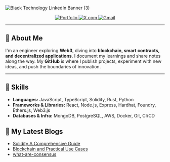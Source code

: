 
![Black Technology LinkedIn Banner (3)](https://github.com/user-attachments/assets/fb97b053-15e1-401c-9405-f3b01a3d7b75)

<div align="center">  
  <a href="https://saiphanindra.com">
    <img src="https://img.shields.io/badge/Portfolio-2962FF?style=for-the-badge&logo=globe&logoColor=FFFFFF" alt="Portfolio">
  </a>  
  <a href="https://x.com/phani_hash">
    <img src="https://img.shields.io/badge/X.com-111111?style=for-the-badge&logo=x&logoColor=FFFFFF" alt="X.com">
  </a>  
<a href="mailto:sai.phanindra.godavarthi@gmail.com">
  <img src="https://img.shields.io/badge/Gmail-EA4335?style=for-the-badge&logo=Gmail&logoColor=FFFFFF" alt="Gmail">
</a>
</div>  

---

## 👋 About Me  
I'm an engineer exploring **Web3**, diving into **blockchain, smart contracts, and decentralized applications**. I document my learnings and share notes along the way. My **GitHub** is where I publish projects, experiment with new ideas, and push the boundaries of innovation.  

---

## 🔧 Skills

- **Languages:** JavaScript, TypeScript, Solidity, Rust, Python  
- **Frameworks & Libraries:** React, Node.js, Express, Hardhat, Foundry, Ethers.js, Web3.js  
- **Databases & Infra:** MongoDB, PostgreSQL, AWS, Docker, Git, CI/CD


<!-- 
---

## 📌 Projects  
- **Ethereum Voting dApp** – A decentralized voting system built with Solidity & React  
- **NFT Minting Platform** – Smart contract + Web3 frontend to create and trade NFTs  
- **Gas Fee Optimizer** – A tool to estimate and optimize Ethereum transaction costs  
- **DeFi Yield Tracker** – A dashboard to track and compare DeFi protocol yields  
- **Blockchain Tools:** MetaMask, WalletConnect, The Graph, Chainlink, IPFS, Alchemy, Infura  
---

## 🚀 What I'm Learning  
- Blockchain fundamentals & decentralization  
- Writing and deploying smart contracts with Solidity  
- Using Hardhat, Foundry, and ethers.js for Web3 development  
- Exploring Layer 2 scaling solutions like Optimistic & ZK Rollups  
- Building full-stack dApps with Web3 integrations  

-->

## 📘 My Latest Blogs 
<!-- BLOG-POST-LIST:START -->
- [Solidity A Comprehensive Guide](https://www.saiphanindra.com//blog/solidity-part1)
- [Blockchain and Practical Use Cases](https://www.saiphanindra.com//blog/blockchainusecases)
- [what-are-consensus](https://www.saiphanindra.com//blog/what-are-consensus)
<!-- BLOG-POST-LIST:END -->
